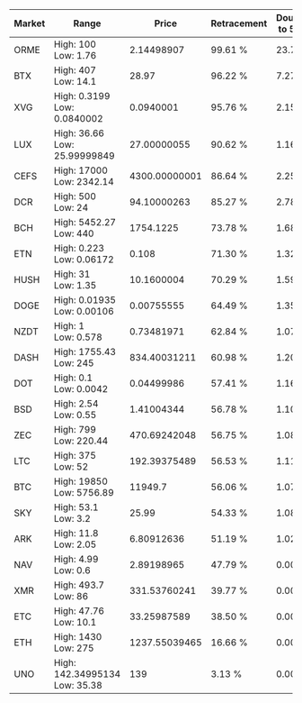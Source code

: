 | Market | Range | Price| Retracement | Doubles to 50% |
| --- | --- | --- | --- | --- |
| ORME | High: 100<br />Low: 1.76 | 2.14498907 | 99.61 % | 23.72 |
| BTX | High: 407<br />Low: 14.1 | 28.97 | 96.22 % | 7.27 |
| XVG | High: 0.3199<br />Low: 0.0840002 | 0.0940001 | 95.76 % | 2.15 |
| LUX | High: 36.66<br />Low: 25.99999849 | 27.00000055 | 90.62 % | 1.16 |
| CEFS | High: 17000<br />Low: 2342.14 | 4300.00000001 | 86.64 % | 2.25 |
| DCR | High: 500<br />Low: 24 | 94.10000263 | 85.27 % | 2.78 |
| BCH | High: 5452.27<br />Low: 440 | 1754.1225 | 73.78 % | 1.68 |
| ETN | High: 0.223<br />Low: 0.06172 | 0.108 | 71.30 % | 1.32 |
| HUSH | High: 31<br />Low: 1.35 | 10.1600004 | 70.29 % | 1.59 |
| DOGE | High: 0.01935<br />Low: 0.00106 | 0.00755555 | 64.49 % | 1.35 |
| NZDT | High: 1<br />Low: 0.578 | 0.73481971 | 62.84 % | 1.07 |
| DASH | High: 1755.43<br />Low: 245 | 834.40031211 | 60.98 % | 1.20 |
| DOT | High: 0.1<br />Low: 0.0042 | 0.04499986 | 57.41 % | 1.16 |
| BSD | High: 2.54<br />Low: 0.55 | 1.41004344 | 56.78 % | 1.10 |
| ZEC | High: 799<br />Low: 220.44 | 470.69242048 | 56.75 % | 1.08 |
| LTC | High: 375<br />Low: 52 | 192.39375489 | 56.53 % | 1.11 |
| BTC | High: 19850<br />Low: 5756.89 | 11949.7 | 56.06 % | 1.07 |
| SKY | High: 53.1<br />Low: 3.2 | 25.99 | 54.33 % | 1.08 |
| ARK | High: 11.8<br />Low: 2.05 | 6.80912636 | 51.19 % | 1.02 |
| NAV | High: 4.99<br />Low: 0.6 | 2.89198965 | 47.79 % | 0.00 |
| XMR | High: 493.7<br />Low: 86 | 331.53760241 | 39.77 % | 0.00 |
| ETC | High: 47.76<br />Low: 10.1 | 33.25987589 | 38.50 % | 0.00 |
| ETH | High: 1430<br />Low: 275 | 1237.55039465 | 16.66 % | 0.00 |
| UNO | High: 142.34995134<br />Low: 35.38 | 139 | 3.13 % | 0.00 |

